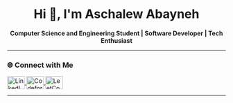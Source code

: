 <h1 align="center">Hi 👋, I'm Aschalew Abayneh</h1>

<p align="center">
  <strong>Computer Science and Engineering Student | Software Developer | Tech Enthusiast</strong>
</p>

---




### 🌐 Connect with Me

<p align="left">
  <a href="https://www.linkedin.com/in/aschalew-abayneh-7a7b8a278/" target="_blank">
    <img align="center" src="https://raw.githubusercontent.com/rahuldkjain/github-profile-readme-generator/master/src/images/icons/Social/linked-in-alt.svg" alt="LinkedIn" height="30" width="40" />
  </a>
  <a href="https://codeforces.com/profile/asche" target="_blank">
    <img align="center" src="https://raw.githubusercontent.com/rahuldkjain/github-profile-readme-generator/master/src/images/icons/Social/codeforces.svg" alt="Codeforces" height="30" width="40" />
  </a>
  <a href="https://leetcode.com/u/aschalew24/" target="_blank">
    <img align="center" src="https://raw.githubusercontent.com/rahuldkjain/github-profile-readme-generator/master/src/images/icons/Social/leet-code.svg" alt="LeetCode" height="30" width="40" />
  </a>
</p>

---

